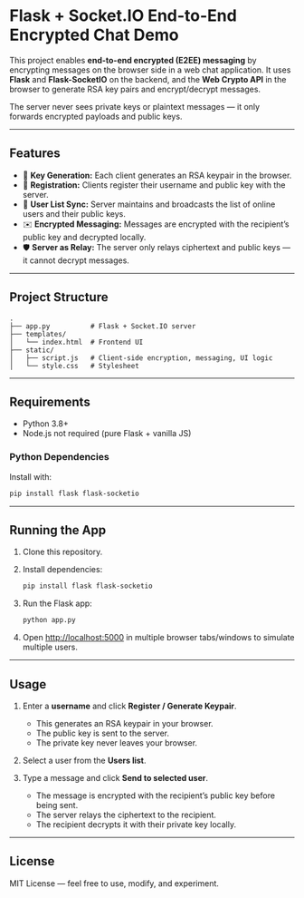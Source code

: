 # Flask + Socket.IO End-to-End Encrypted Chat Demo

This project enables **end-to-end encrypted (E2EE) messaging** by encrypting messages on the browser side in a web chat application. It uses **Flask** and **Flask-SocketIO** on the backend, and the **Web Crypto API** in the browser to generate RSA key pairs and encrypt/decrypt messages.

The server never sees private keys or plaintext messages — it only forwards encrypted payloads and public keys.

---

## Features

* 🔑 **Key Generation:** Each client generates an RSA keypair in the browser.
* 📡 **Registration:** Clients register their username and public key with the server.
* 👥 **User List Sync:** Server maintains and broadcasts the list of online users and their public keys.
* ✉️ **Encrypted Messaging:** Messages are encrypted with the recipient’s public key and decrypted locally.
* 🛡️ **Server as Relay:** The server only relays ciphertext and public keys — it cannot decrypt messages.

---

## Project Structure

```
.
├── app.py          # Flask + Socket.IO server
├── templates/
│   └── index.html  # Frontend UI
├── static/
│   ├── script.js   # Client-side encryption, messaging, UI logic
│   └── style.css   # Stylesheet
```

---

## Requirements

* Python 3.8+
* Node.js not required (pure Flask + vanilla JS)

### Python Dependencies

Install with:

```bash
pip install flask flask-socketio
```

---

## Running the App

1. Clone this repository.
2. Install dependencies:

   ```bash
   pip install flask flask-socketio
   ```
3. Run the Flask app:

   ```bash
   python app.py
   ```
4. Open [http://localhost:5000](http://localhost:5000) in multiple browser tabs/windows to simulate multiple users.

---

## Usage

1. Enter a **username** and click **Register / Generate Keypair**.

   * This generates an RSA keypair in your browser.
   * The public key is sent to the server.
   * The private key never leaves your browser.
2. Select a user from the **Users list**.
3. Type a message and click **Send to selected user**.

   * The message is encrypted with the recipient’s public key before being sent.
   * The server relays the ciphertext to the recipient.
   * The recipient decrypts it with their private key locally.

---

## License

MIT License — feel free to use, modify, and experiment.
